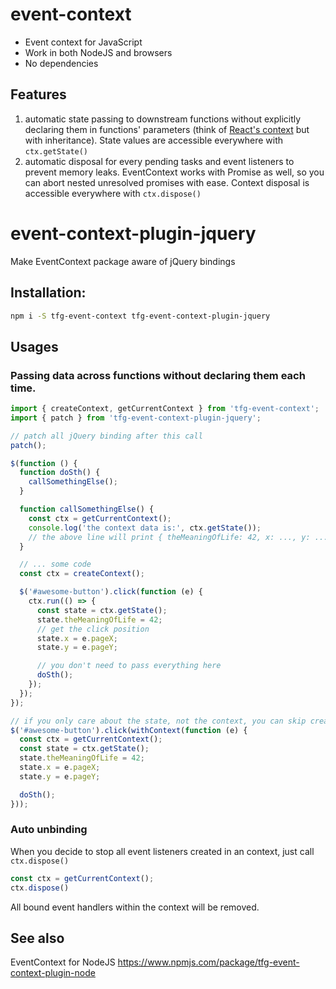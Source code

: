 # event-context

- Event context for JavaScript
- Work in both NodeJS and browsers
- No dependencies

## Features

1. automatic state passing to downstream functions without explicitly declaring them in functions' parameters (think of [React's context](https://facebook.github.io/react/docs/context.html) but with inheritance). State values are accessible everywhere with `ctx.getState()`
2. automatic disposal for every pending tasks and event listeners to prevent memory leaks. EventContext works with Promise as well, so you can abort nested unresolved promises with ease. Context disposal is accessible everywhere with `ctx.dispose()`

# event-context-plugin-jquery
Make EventContext package aware of jQuery bindings

## Installation:

```bash
npm i -S tfg-event-context tfg-event-context-plugin-jquery
```

## Usages

### Passing data across functions without declaring them each time.

```js
import { createContext, getCurrentContext } from 'tfg-event-context';
import { patch } from 'tfg-event-context-plugin-jquery';

// patch all jQuery binding after this call
patch();

$(function () {
  function doSth() {
    callSomethingElse();
  }

  function callSomethingElse() {
    const ctx = getCurrentContext();
    console.log('the context data is:', ctx.getState());
    // the above line will print { theMeaningOfLife: 42, x: ..., y: ... } with x, y values will fill in automagically
  }

  // ... some code
  const ctx = createContext();

  $('#awesome-button').click(function (e) {
    ctx.run(() => {
      const state = ctx.getState();
      state.theMeaningOfLife = 42;
      // get the click position
      state.x = e.pageX;
      state.y = e.pageY;

      // you don't need to pass everything here
      doSth();
    });
  });
});

// if you only care about the state, not the context, you can skip createContext step and replace it with
$('#awesome-button').click(withContext(function (e) {
  const ctx = getCurrentContext();
  const state = ctx.getState();
  state.theMeaningOfLife = 42;
  state.x = e.pageX;
  state.y = e.pageY;

  doSth();
}));

```

### Auto unbinding

When you decide to stop all event listeners created in an context, just call `ctx.dispose()`

```js
const ctx = getCurrentContext();
ctx.dispose()
```

All bound event handlers within the context will be removed.

## See also
EventContext for NodeJS https://www.npmjs.com/package/tfg-event-context-plugin-node
